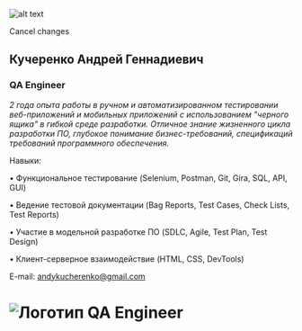 ![alt text](https://raw.github.com/andykucherenko/Resume/main/Photo.png?raw=true)


Cancel changes
## **Кучеренко Андрей Геннадиевич** 

### QA Engineer

_2 года опыта работы в ручном и автоматизированном тестировании веб-приложений и мобильных приложений с использованием "черного ящика" в гибкой среде разработки. Отличное знание жизненного цикла разработки ПО, глубокое понимание бизнес-требований, спецификаций требований программного обеспечения._


Навыки: 

•	Функциональное тестирование (Selenium, Postman, Git, Gira, SQL, API, GUI)

•	Ведение тестовой документации (Bag Reports, Test Cases, Check Lists, Test Reports)

•	Участие в модельной разработке ПО (SDLC, Agile, Test Plan, Test Design)

•	Клиент-серверное взаимодействие (HTML, CSS, DevTools)







E-mail:
[andykucherenko@gmail.com](mailto:andykucherenko@gmail.com)

# ![Логотип QA Engineer](https://www.scmgalaxy.com/tutorials/wp-content/uploads/2021/09/hire-qa-engineer-1536x445.png)
